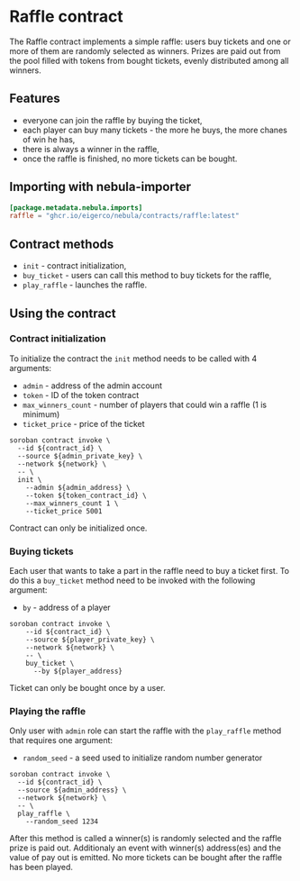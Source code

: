 # Raffle contract

The Raffle contract implements a simple raffle: users buy tickets and one or more of them are randomly selected as winners. Prizes are paid out from the pool filled with tokens from bought tickets, evenly distributed among all winners.

## Features
* everyone can join the raffle by buying the ticket,
* each player can buy many tickets - the more he buys, the more chanes of win he has,
* there is always a winner in the raffle,
* once the raffle is finished, no more tickets can be bought.

## Importing with nebula-importer
````toml
[package.metadata.nebula.imports]
raffle = "ghcr.io/eigerco/nebula/contracts/raffle:latest"
````

## Contract methods
* `init` - contract initialization,
* `buy_ticket` - users can call this method to buy tickets for the raffle,
* `play_raffle` - launches the raffle.

## Using the contract
### Contract initialization
To initialize the contract the `init` method needs to be called with 4 arguments:
* `admin` - address of the admin account
* `token` - ID of the token contract
* `max_winners_count` - number of players that could win a raffle (1 is minimum)
* `ticket_price` - price of the ticket

```
soroban contract invoke \
  --id ${contract_id} \
  --source ${admin_private_key} \
  --network ${network} \
  -- \
  init \
    --admin ${admin_address} \
    --token ${token_contract_id} \
    --max_winners_count 1 \
    --ticket_price 5001
```
Contract can only be initialized once.
### Buying tickets
Each user that wants to take a part in the raffle need to buy a ticket first. To do this a `buy_ticket` method need to be invoked with the following argument:
* `by` - address of a player

```
soroban contract invoke \
    --id ${contract_id} \
    --source ${player_private_key} \
    --network ${network} \
    -- \
    buy_ticket \
      --by ${player_address}
```
Ticket can only be bought once by a user.
### Playing the raffle
Only user with `admin` role can start the raffle with the `play_raffle` method that requires one argument:
* `random_seed` - a seed used to initialize random number generator

```
soroban contract invoke \
  --id ${contract_id} \
  --source ${admin_address} \
  --network ${network} \
  -- \
  play_raffle \
    --random_seed 1234
```
After this method is called a winner(s) is randomly selected and the raffle prize is paid out. Additionaly an event with winner(s) address(es) and the value of pay out is emitted. No more tickets can be bought after the raffle has been played.

